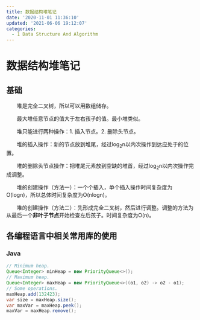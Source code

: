 ```yaml
---
title: 数据结构堆笔记
date: '2020-11-01 11:36:10'
updated: '2021-06-06 19:12:07'
categories:
  - 1 Data Structure And Algorithm
---
```

# 数据结构堆笔记

## 基础

　　堆是完全二叉树，所以可以用数组储存。

　　最大堆任意节点的值大于左右孩子的值。最小堆类似。

　　堆只能进行两种操作：1. 插入节点。2. 删除头节点。

　　堆的插入操作：新的节点放到堆尾，经过log<sub>2</sub>n以内次操作到达应处于的位置。

　　堆的删除头节点操作：把堆尾元素放到空缺的堆首，经过log<sub>2</sub>n以内次操作完成调整。

　　堆的创建操作（方法一）：一个个插入，单个插入操作时间复杂度为O(logn)，所以总体时间复杂度为O(nlogn)。

　　堆的创建操作（方法二）：先形成完全二叉树，然后进行调整。调整的方法为从最后一个**非叶子节点**开始检查左后孩子。时间复杂度为O(n)。

## 各编程语言中相关常用库的使用

### Java

```java
// Minimum heap.
Queue<Integer> minHeap = new PriorityQueue<>();
// Maximum heap.
Queue<Integer> maxHeap = new PriorityQueue<>((o1, o2) -> o2 - o1);
// Some operations.
maxHeap.add(132423);
var size = maxHeap.size();
var maxVar = maxHeap.peek();
maxVar = maxHeap.remove();
```

